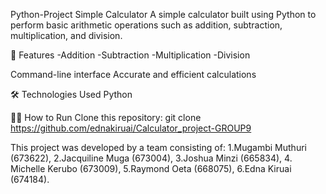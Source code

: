 Python-Project
Simple Calculator
A simple calculator built using Python to perform basic arithmetic operations such as addition, subtraction, multiplication, and division.

🚀 Features
-Addition
-Subtraction
-Multiplication
-Division

Command-line interface
Accurate and efficient calculations

🛠️ Technologies Used
Python

👨‍💻 How to Run
Clone this repository:
git clone https://github.com/ednakiruai/Calculator_project-GROUP9

This project was developed by a team consisting of:
1.Mugambi Muthuri (673622), 
2.Jacquiline Muga (673004), 
3.Joshua Minzi (665834), 4.
Michelle Kerubo (673009), 
5.Raymond Oeta (668075), 
6.Edna Kiruai (674184).
